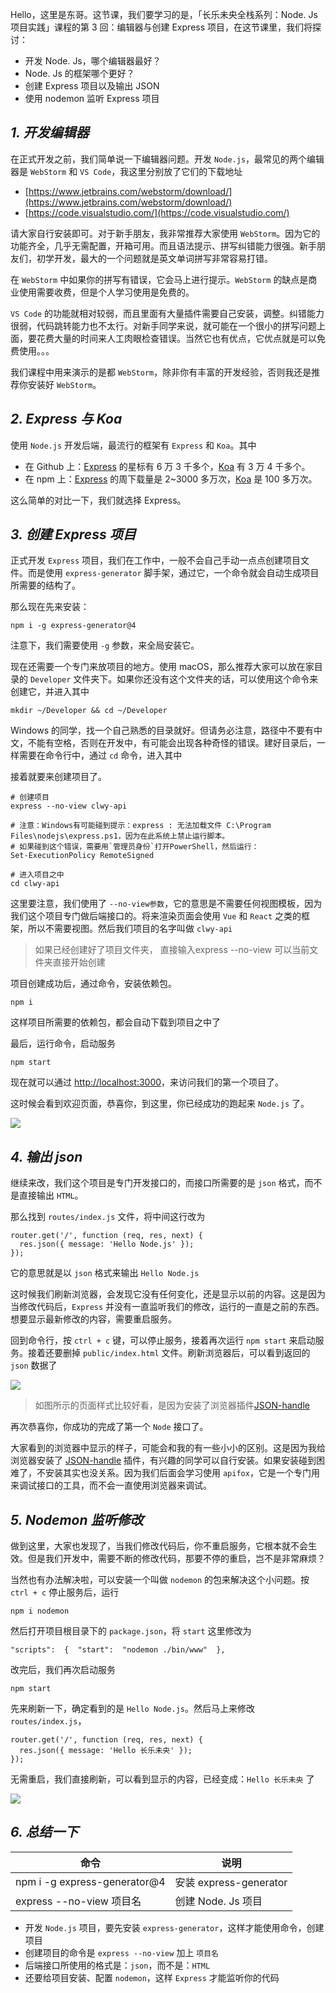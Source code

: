 Hello，这里是东哥。这节课，我们要学习的是，「长乐未央全栈系列：Node. Js 项目实践」课程的第 3 回：编辑器与创建 Express 项目，在这节课里，我们将探讨：

*   开发 Node. Js，哪个编辑器最好？
*   Node. Js 的框架哪个更好？
*   创建 Express 项目以及输出 JSON
*   使用 nodemon 监听 Express 项目

_1\. 开发编辑器_
-----------

在正式开发之前，我们简单说一下编辑器问题。开发 `Node.js`，最常见的两个编辑器是 `WebStorm` 和 `VS Code`，我这里分别放了它们的下载地址

*   [https://www.jetbrains.com/webstorm/download/](https://www.jetbrains.com/webstorm/download/)
*   [https://code.visualstudio.com/](https://code.visualstudio.com/)

请大家自行安装即可。对于新手朋友，我非常推荐大家使用 `WebStorm`。因为它的功能齐全，几乎无需配置，开箱可用。而且语法提示、拼写纠错能力很强。新手朋友们，初学开发，最大的一个问题就是英文单词拼写非常容易打错。

在 `WebStorm` 中如果你的拼写有错误，它会马上进行提示。`WebStorm` 的缺点是商业使用需要收费，但是个人学习使用是免费的。

`VS Code` 的功能就相对较弱，而且里面有大量插件需要自己安装，调整。纠错能力很弱，代码跳转能力也不太行。对新手同学来说，就可能在一个很小的拼写问题上面，要花费大量的时间来人工肉眼检查错误。当然它也有优点，它优点就是可以免费使用。。。

我们课程中用来演示的是都 `WebStorm`，除非你有丰富的开发经验，否则我还是推荐你安装好 `WebStorm`。

_2\. Express 与 Koa_
-------------------

使用 `Node.js` 开发后端，最流行的框架有 `Express` 和 `Koa`。其中

*   在 Github 上：[Express](https://github.com/expressjs/express) 的星标有 6 万 3 千多个，[Koa](https://github.com/koajs/koa) 有 3 万 4 千多个。
*   在 npm 上：[Express](https://www.npmjs.com/package/express) 的周下载量是 2~3000 多万次，[Koa](https://www.npmjs.com/package/koa) 是 100 多万次。

这么简单的对比一下，我们就选择 Express。

_3\. 创建 Express 项目_
-------------------

正式开发 `Express` 项目，我们在工作中，一般不会自己手动一点点创建项目文件。而是使用 `express-generator` 脚手架，通过它，一个命令就会自动生成项目所需要的结构了。

那么现在先来安装：

```
npm i -g express-generator@4 
```

注意下，我们需要使用 `-g` 参数，来全局安装它。

现在还需要一个专门来放项目的地方。使用 macOS，那么推荐大家可以放在家目录的 `Developer` 文件夹下。如果你还没有这个文件夹的话，可以使用这个命令来创建它，并进入其中

```
mkdir ~/Developer && cd ~/Developer 
```

Windows 的同学，找一个自己熟悉的目录就好。但请务必注意，路径中不要有中文，不能有空格，否则在开发中，有可能会出现各种奇怪的错误。建好目录后，一样需要在命令行中，通过 `cd` 命令，进入其中

接着就要来创建项目了。

```
# 创建项目
express --no-view clwy-api 

# 注意：Windows有可能碰到提示：express : 无法加载文件 C:\Program Files\nodejs\express.ps1，因为在此系统上禁止运行脚本。
# 如果碰到这个错误，需要用`管理员身份`打开PowerShell，然后运行：
Set-ExecutionPolicy RemoteSigned

# 进入项目之中
cd clwy-api 
```

这里要注意，我们使用了 `--no-view参数`，它的意思是不需要任何视图模板，因为我们这个项目专门做后端接口的。将来渲染页面会使用 `Vue` 和 `React` 之类的框架，所以不需要视图。然后我们项目的名字叫做 `clwy-api`

>如果已经创建好了项目文件夹， 直接输入express --no-view 可以当前文件夹直接开始创建

项目创建成功后，通过命令，安装依赖包。

```
npm i 
```

这样项目所需要的依赖包，都会自动下载到项目之中了

最后，运行命令，启动服务

```
npm start 
```

现在就可以通过 [http://localhost:3000](http://localhost:3000/)，来访问我们的第一个项目了。

这时候会看到欢迎页面，恭喜你，到这里，你已经成功的跑起来 `Node.js` 了。

[![](https://assets.clwy.cn/uploads/qqlptgjyrgqnrwzzalt12a7jywki!large)
]( https://assets.clwy.cn/uploads/qqlptgjyrgqnrwzzalt12a7jywki!large )

_4\. 输出 json_
-------------

继续来改，我们这个项目是专门开发接口的，而接口所需要的是 `json` 格式，而不是直接输出 `HTML`。

那么找到 `routes/index.js` 文件，将中间这行改为

```
router.get('/', function (req, res, next) {
  res.json({ message: 'Hello Node.js' });
}); 
```

它的意思就是以 `json` 格式来输出 `Hello Node.js`

这时候我们刷新浏览器，会发现它没有任何变化，还是显示以前的内容。这是因为当修改代码后，`Express` 并没有一直监听我们的修改，运行的一直是之前的东西。想要显示最新修改的内容，需要重启服务。

回到命令行，按 `ctrl + c` 键，可以停止服务，接着再次运行 `npm start` 来启动服务。接着还要删掉 `public/index.html` 文件。刷新浏览器后，可以看到返回的 `json` 数据了

[![](https://assets.clwy.cn/uploads/rtcwcg1fyfexv8y7qzhzclyl9jfv!large)
]( https://assets.clwy.cn/uploads/rtcwcg1fyfexv8y7qzhzclyl9jfv!large )

> 如图所示的页面样式比较好看，是因为安装了浏览器插件[JSON-handle](https://chromewebstore.google.com/detail/json-handle/iahnhfdhidomcpggpaimmmahffihkfnj)

再次恭喜你，你成功的完成了第一个 `Node` 接口了。

大家看到的浏览器中显示的样子，可能会和我的有一些小小的区别。这是因为我给浏览器安装了 [JSON-handle](https://chromewebstore.google.com/detail/json-handle/iahnhfdhidomcpggpaimmmahffihkfnj) 插件，有兴趣的同学可以自行安装。如果安装碰到困难了，不安装其实也没关系。因为我们后面会学习使用 `apifox`，它是一个专门用来调试接口的工具，而不会一直使用浏览器来调试。

_5\. Nodemon 监听修改_
------------------

做到这里，大家也发现了，当我们修改代码后，你不重启服务，它根本就不会生效。但是我们开发中，需要不断的修改代码，那要不停的重启，岂不是非常麻烦？

当然也有办法解决啦，可以安装一个叫做 `nodemon` 的包来解决这个小问题。按 `ctrl + c` 停止服务后，运行

```
npm i nodemon 
```

然后打开项目根目录下的 `package.json`，将 `start` 这里修改为

```
"scripts":  {  "start":  "nodemon ./bin/www"  }, 
```

改完后，我们再次启动服务

```
npm start 
```

先来刷新一下，确定看到的是 `Hello Node.js`。然后马上来修改 `routes/index.js`，

```
router.get('/', function (req, res, next) {
  res.json({ message: 'Hello 长乐未央' });
}); 
```

无需重启，我们直接刷新，可以看到显示的内容，已经变成：`Hello 长乐未央` 了

[![](https://assets.clwy.cn/uploads/cu44holly06evpdi2jhuhya7cgxz!large)
]( https://assets.clwy.cn/uploads/cu44holly06evpdi2jhuhya7cgxz!large )

_6\. 总结一下_
----------

| 命令 | 说明 |
| --- | --- |
| npm i -g express-generator@4 | 安装 express-generator |
| express --no-view 项目名 | 创建 Node. Js 项目 |

*   开发 `Node.js` 项目，要先安装 `express-generator`，这样才能使用命令，创建项目
*   创建项目的命令是 `express --no-view` 加上 `项目名`
*   后端接口所使用的格式是：`json`，而不是：`HTML`
*   还要给项目安装、配置 `nodemon`，这样 `Express` 才能监听你的代码